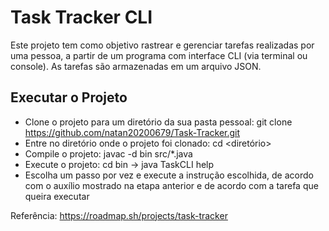 # Task Tracker CLI
Este projeto tem como objetivo rastrear e gerenciar tarefas realizadas por uma pessoa, a partir de um programa com interface CLI (via terminal ou console). As tarefas são armazenadas em um arquivo JSON.

## Executar o Projeto

- Clone o projeto para um diretório da sua pasta pessoal: git clone https://github.com/natan20200679/Task-Tracker.git
- Entre no diretório onde o projeto foi clonado: cd <diretório>
- Compile o projeto: javac -d bin src/*.java
- Execute o projeto: cd bin -> java TaskCLI help
- Escolha um passo por vez e execute a instrução escolhida, de acordo com o auxílio mostrado na etapa anterior e de acordo com a tarefa que queira executar

Referência: https://roadmap.sh/projects/task-tracker